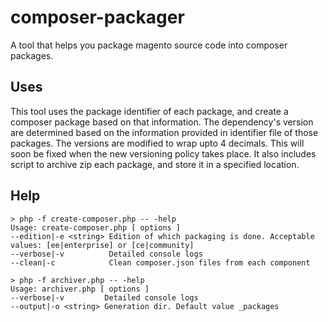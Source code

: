 composer-packager
=================

A tool that helps you package magento source code into composer packages.

Uses
---
This tool uses the package identifier of each package, and create a composer package based on that information. 
The dependency's version are determined based on the information provided in identifier file of those packages. 
The versions are modified to wrap upto 4 decimals. This will soon be fixed when the new versioning policy takes place.
It also includes script to archive zip each package, and store it in a specified location.


Help
---

```shell
> php -f create-composer.php -- -help
Usage: create-composer.php [ options ]
--edition|-e <string> Edition of which packaging is done. Acceptable values: [ee|enterprise] or [ce|community]
--verbose|-v          Detailed console logs
--clean|-c            Clean composer.json files from each component

```

```shell
> php -f archiver.php -- -help
Usage: archiver.php [ options ]
--verbose|-v         Detailed console logs
--output|-o <string> Generation dir. Default value _packages

```
